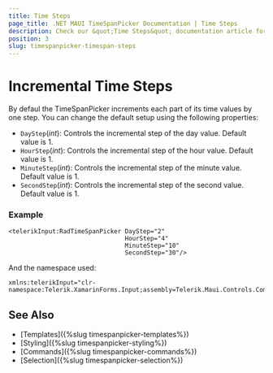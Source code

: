 ```yaml
---
title: Time Steps
page_title: .NET MAUI TimeSpanPicker Documentation | Time Steps
description: Check our &quot;Time Steps&quot; documentation article for Telerik TimeSpanPicker for .NET MAUI.
position: 3
slug: timespanpicker-timespan-steps
---
```


# Incremental Time Steps

By defaul the TimeSpanPicker increments each part of its time values by one step. You can change the default setup using the following properties:

* `DayStep`(*int*): Controls the incremental step of the day value. Default value is 1.
* `HourStep`(*int*): Controls the incremental step of the hour value. Default value is 1.
* `MinuteStep`(*int*): Controls the incremental step of the minute value. Default value is 1. 
* `SecondStep`(*int*): Controls the incremental step of the second value. Default value is 1.

### Example 

```XAML
<telerikInput:RadTimeSpanPicker DayStep="2"
                                HourStep="4" 
                                MinuteStep="10" 
                                SecondStep="30"/>
```

And the namespace used:

```XAML
xmlns:telerikInput="clr-namespace:Telerik.XamarinForms.Input;assembly=Telerik.Maui.Controls.Compatibility"
```

## See Also

- [Templates]({%slug timespanpicker-templates%})
- [Styling]({%slug timespanpicker-styling%})
- [Commands]({%slug timespanpicker-commands%})
- [Selection]({%slug timespanpicker-selection%})
